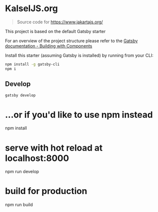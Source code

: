 # KalselJS.org

> Source code for https://www.jakartajs.org/

This project is based on the default Gatsby starter

For an overview of the project structure please refer to the [Gatsby documentation - Building with Components](https://www.gatsbyjs.org/docs/building-with-components/)

Install this starter (assuming Gatsby is installed) by running from your CLI:

```bash
npm install -g gatsby-cli
npm i 
```

## Develop

```bash
gatsby develop
```

# ...or if you'd like to use npm instead
npm install

# serve with hot reload at localhost:8000
npm run develop

# build for production
npm run build
```

